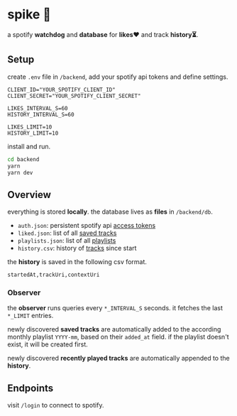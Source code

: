 # spike 🦔
a spotify **watchdog** and **database** for **likes❤️** and track **history⏳**.

## Setup
create `.env` file in `/backend`, add your spotify api tokens and define settings.

```env
CLIENT_ID="YOUR_SPOTIFY_CLIENT_ID"
CLIENT_SECRET="YOUR_SPOTIFY_CLIENT_SECRET"

LIKES_INTERVAL_S=60
HISTORY_INTERVAL_S=60

LIKES_LIMIT=10
HISTORY_LIMIT=10
```

install and run.

```sh
cd backend
yarn
yarn dev
```


## Overview
everything is stored **locally**.
the database lives as **files** in `/backend/db`.

- `auth.json`: persistent spotify api [access tokens](https://developer.spotify.com/documentation/web-api/tutorials/code-flow)
- `liked.json`: list of all [saved tracks](https://developer.spotify.com/documentation/web-api/reference/get-users-saved-tracks)
- `playlists.json`: list of all [playlists](https://developer.spotify.com/documentation/web-api/reference/get-playlist)
- `history.csv`: history of [tracks](https://developer.spotify.com/documentation/web-api/reference/get-recently-played) since start

the **history** is saved in the following csv format.

```csv
startedAt,trackUri,contextUri
```

### Observer
the **observer** runs queries every `*_INTERVAL_S` seconds. it fetches the last `*_LIMIT` entries.

newly discovered **saved tracks** are automatically added to the according monthly playlist `YYYY-mm`, based on their `added_at` field. if the playlist doesn't exist, it will be created first.

newly discovered **recently played tracks** are automatically appended to the **history**.


## Endpoints
visit `/login` to connect to spotify.